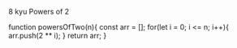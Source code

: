8 kyu
Powers of 2

function powersOfTwo(n){
  const arr = [];
  for(let i = 0; i <= n; i++){
    arr.push(2 ** i);
  }
  return arr;
}
